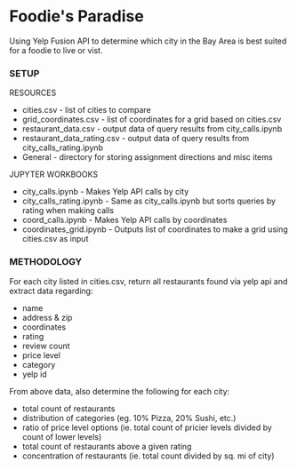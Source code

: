 # Foodie's Paradise

Using Yelp Fusion API to determine which city in the Bay Area is best suited for a foodie to live or vist.


### SETUP

RESOURCES
* cities.csv - list of cities to compare
* grid_coordinates.csv - list of coordinates for a grid based on cities.csv
* restaurant_data.csv - output data of query results from city_calls.ipynb
* restaurant_data_rating.csv - output data of query results from city_calls_rating.ipynb
* General - directory for storing assignment directions and misc items

JUPYTER WORKBOOKS
* city_calls.ipynb - Makes Yelp API calls by city
* city_calls_rating.ipynb - Same as city_calls.ipynb but sorts queries by rating when making calls
* coord_calls.ipynb - Makes Yelp API calls by coordinates
* coordinates_grid.ipynb - Outputs list of coordinates to make a grid using cities.csv as input


### METHODOLOGY

For each city listed in cities.csv, return all restaurants found via yelp api and
extract data regarding:

- name
- address & zip
- coordinates
- rating
- review count
- price level
- category
- yelp id


From above data, also determine the following for each city:

- total count of restaurants
- distribution of categories (eg. 10% Pizza, 20% Sushi, etc.)
- ratio of price level options (ie. total count of pricier levels divided by count of lower levels)
- total count of restaurants above a given rating
- concentration of restaurants (ie. total count divided by sq. mi of city)
